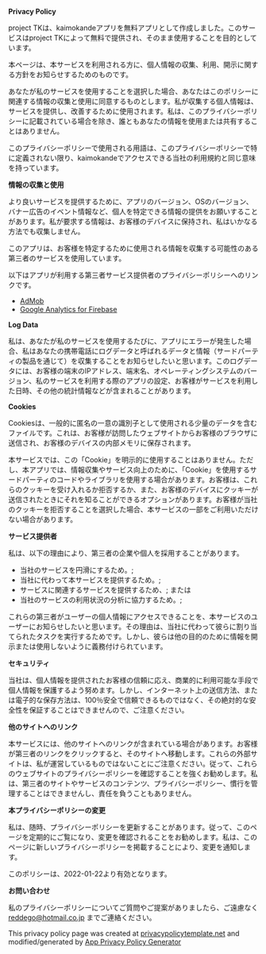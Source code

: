 **Privacy Policy**

project TKは、kaimokandeアプリを無料アプリとして作成しました。このサービスはproject TKによって無料で提供され、そのまま使用することを目的としています。

本ページは、本サービスを利用される方に、個人情報の収集、利用、開示に関する方針をお知らせするためのものです。

あなたが私のサービスを使用することを選択した場合、あなたはこのポリシーに関連する情報の収集と使用に同意するものとします。私が収集する個人情報は、サービスを提供し、改善するために使用されます。私は、このプライバシーポリシーに記載されている場合を除き、誰ともあなたの情報を使用または共有することはありません。

このプライバシーポリシーで使用される用語は、このプライバシーポリシーで特に定義されない限り、kaimokandeでアクセスできる当社の利用規約と同じ意味を持っています。

**情報の収集と使用**

より良いサービスを提供するために、アプリのバージョン、OSのバージョン、バナー広告のイベント情報など、個人を特定できる情報の提供をお願いすることがあります。私が要求する情報は、お客様のデバイスに保持され、私はいかなる方法でも収集しません。

このアプリは、お客様を特定するために使用される情報を収集する可能性のある第三者のサービスを使用しています。

以下はアプリが利用する第三者サービス提供者のプライバシーポリシーへのリンクです。

*   [AdMob](https://support.google.com/admob/answer/6128543?hl=en)
*   [Google Analytics for Firebase](https://firebase.google.com/policies/analytics)

**Log Data**

私は、あなたが私のサービスを使用するたびに、アプリにエラーが発生した場合、私はあなたの携帯電話にログデータと呼ばれるデータと情報（サードパーティの製品を通じて）を収集することをお知らせしたいと思います。このログデータには、お客様の端末のIPアドレス、端末名、オペレーティングシステムのバージョン、私のサービスを利用する際のアプリの設定、お客様がサービスを利用した日時、その他の統計情報などが含まれることがあります。

**Cookies**

Cookiesは、一般的に匿名の一意の識別子として使用される少量のデータを含むファイルです。これは、お客様が訪問したウェブサイトからお客様のブラウザに送信され、お客様のデバイスの内部メモリに保存されます。

本サービスでは、この「Cookie」を明示的に使用することはありません。ただし、本アプリでは、情報収集やサービス向上のために、「Cookie」を使用するサードパーティのコードやライブラリを使用する場合があります。お客様は、これらのクッキーを受け入れるか拒否するか、また、お客様のデバイスにクッキーが送信されたときにそれを知ることができるオプションがあります。お客様が当社のクッキーを拒否することを選択した場合、本サービスの一部をご利用いただけない場合があります。

**サービス提供者**

私は、以下の理由により、第三者の企業や個人を採用することがあります。

*   当社のサービスを円滑にするため。;
*   当社に代わって本サービスを提供するため。;
*   サービスに関連するサービスを提供するため、; または
*   当社のサービスの利用状況の分析に協力するため。;

これらの第三者がユーザーの個人情報にアクセスできることを、本サービスのユーザーにお知らせしたいと思います。その理由は、当社に代わって彼らに割り当てられたタスクを実行するためです。しかし、彼らは他の目的のために情報を開示または使用しないように義務付けられています。

**セキュリティ**

当社は、個人情報を提供されたお客様の信頼に応え、商業的に利用可能な手段で個人情報を保護するよう努めます。しかし、インターネット上の送信方法、または電子的な保存方法は、100％安全で信頼できるものではなく、その絶対的な安全性を保証することはできませんので、ご注意ください。

**他のサイトへのリンク**

本サービスには、他のサイトへのリンクが含まれている場合があります。お客様が第三者のリンクをクリックすると、そのサイトへ移動します。これらの外部サイトは、私が運営しているものではないことにご注意ください。従って、これらのウェブサイトのプライバシーポリシーを確認することを強くお勧めします。私は、第三者のサイトやサービスのコンテンツ、プライバシーポリシー、慣行を管理することはできませんし、責任を負うこともありません。

**本プライバシーポリシーの変更**

私は、随時、プライバシーポリシーを更新することがあります。従って、このページを定期的にご覧になり、変更を確認されることをお勧めします。私は、このページに新しいプライバシーポリシーを掲載することにより、変更を通知します。

このポリシーは、2022-01-22より有効となります。

**お問い合わせ**

私のプライバシーポリシーについてご質問やご提案がありましたら、ご遠慮なく reddego@hotmail.co.jp までご連絡ください。

This privacy policy page was created at [privacypolicytemplate.net](https://privacypolicytemplate.net) and modified/generated by [App Privacy Policy Generator](https://app-privacy-policy-generator.nisrulz.com/)
